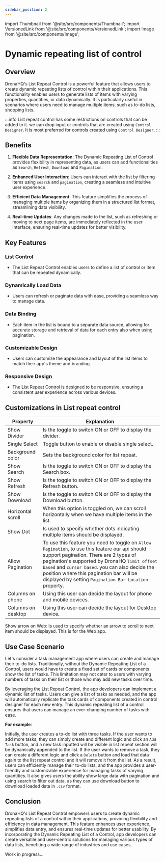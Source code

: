 ```yaml
---
sidebar_position: 2
---
```


import Thumbnail from '@site/src/components/Thumbnail';
import VersionedLink from '@site/src/components/VersionedLink';
import Image from '@site/src/components/Image';

# Dynamic repeating list of control

## Overview
DronaHQ's List Repeat Control is a powerful feature that allows users to create dynamic repeating lists of control within their applications. This functionality enables users to generate lists of items with varying properties, quantities, or data dynamically. It is particularly useful in scenarios where users need to manage multiple items, such as to-do lists, shopping lists.

:::info
List repeat control has some restrictions on controls that can be added to it. we can drop input or controls that are created using `Control Designer`. It is most preferred for controls created using `Control Designer`.
:::

## Benefits

1. **Flexible Data Representation**: The Dynamic Repeating List of Control provides flexibility in representing data, as users can add functionalities as `Search`, `Refresh`, `Download` and `Pagination`.

2. **Enhanced User Interaction**: Users can interact with the list by filtering items using `search` and `pagination`, creating a seamless and intuitive user experience.

3. **Efficient Data Management**: This feature simplifies the process of managing multiple items by organizing them in a structured list format, streamlining data visibility.

4. **Real-time Updates**: Any changes made to the list, such as refreshing or moving to next page items, are immediately reflected in the user interface, ensuring real-time updates for better visibility.

## Key Features

### List Control
- The List Repeat Control enables users to define a list of control or item that can be repeated dynamically.

### Dynamically Load Data
- Users can refresh or paginate data with ease, providing a seamless way to manage data.

### Data Binding
- Each item in the list is bound to a separate data source, allowing for accurate storage and retrieval of data for each entry also when using pagination.

### Customizable Design
- Users can customize the appearance and layout of the list items to match their app's theme and branding.

### Responsive Design
- The List Repeat Control is designed to be responsive, ensuring a consistent user experience across various devices.

## Customizations in List repeat control

| Property | Explanation |
| ------------------ | -----------------------------------|
| Show Divider | Is the toggle to switch ON or OFF to display the divider. |
| Single Select | Toggle button to enable or disable single select. |
| Background color | Sets the background color for list repeat. |
| Show Search | Is the toggle to switch ON or OFF to display the Search box. |
| Show Refresh | Is the toggle to switch ON or OFF to display the Refresh button. |
| Show Download | Is the toggle to switch ON or OFF to display the Download button. |
| Horizontal scroll | When this option is toggled on, we can scroll horizontally when we have multiple items in the list. |
| Show Dot | Is used to specify whether dots indicating multiple items should be displayed. |
| Allow Pagination | To use this feature you need to toggle on `Allow Pagination`, to use this feature our api should support pagination. There are 2 types of pagination's supported by DronaHQ `limit offset based` and `cursor based`. you can also decide the position where this pagination bar will be displayed by setting `Pagination Bar Location` property. |
| Columns on phone | Using this user can decide the layout for phone and mobile devices. |
| Columns on desktop | Using this user can decide the layout for Desktop device. |

Show arrow on Web: Is used to specify whether an arrow to scroll to next item should be displayed. This is for the Web app.

## Use Case Scenario

Let's consider a task management app where users can create and manage their to-do lists. Traditionally, without the Dynamic Repeating List of a Control, users would have to create a fixed set of cards or components show the list of tasks. This limitation may not cater to users with varying numbers of tasks on their list or those who may add new tasks over time.

By leveraging the List Repeat Control, the app developers can implement a dynamic list of tasks. Users can give a list of tasks as needed, and the app will automatically replicate the task cards of components created in control designer for each new entry. This dynamic repeating list of a control ensures that users can manage an ever-changing number of tasks with ease.

**For example**:

Initially, the user creates a to-do list with three tasks.
If the user wants to add more tasks, they can simply create and different logic and click an `Add Task` button, and a new task inputted will be visible in list repeat section will be dynamically appended to the list.
If the user wants to remove a task, they can create a different logic and click a `Delete` button and load that data again to the list repeat control and it will remove it from the list.
As a result, users can efficiently manage their to-do lists, and the app provides a user-friendly and customizable experience for managing tasks of varying quantities.
It also gives users the ability show large data with pagination and using search to filter out data, as they can use download button to download loaded data in `.csv` format.

## Conclusion

DronaHQ's List Repeat Control empowers users to create dynamic repeating lists of  a control within their applications, providing flexibility and efficiency in data management. This feature enhances user experience, simplifies data entry, and ensures real-time updates for better usability. By incorporating the Dynamic Repeating List of a Control, app developers can create versatile and user-centric solutions for managing various types of data lists, benefiting a wide range of industries and use cases.


Work in progress...